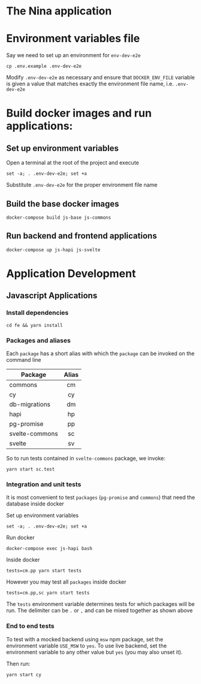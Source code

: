 # The Nina application

# Environment variables file

Say we need to set up an environment for `env-dev-e2e`

```
cp .env.example .env-dev-e2e
```

Modify `.env-dev-e2e` as necessary and ensure that `DOCKER_ENV_FILE` variable
is given a value that matches exactly the environment file name, i.e.
`.env-dev-e2e`

# Build docker images and run applications:

## Set up environment variables

Open a terminal at the root of the project and execute

```
set -a; . .env-dev-e2e; set +a
```

Substitute `.env-dev-e2e` for the proper environment file name

## Build the base docker images

```
docker-compose build js-base js-commons
```

## Run backend and frontend applications

```
docker-compose up js-hapi js-svelte
```

# Application Development

## Javascript Applications

### Install dependencies

```
cd fe && yarn install
```

### Packages and aliases

Each `package` has a short alias with which the `package` can be invoked
on the command line

| Package        | Alias |
| -------------- | :---: |
| commons        |  cm   |
| cy             |  cy   |
| db-migrations  |  dm   |
| hapi           |  hp   |
| pg-promise     |  pp   |
| svelte-commons |  sc   |
| svelte         |  sv   |

So to run tests contained in `svelte-commons` package, we invoke:

```
yarn start sc.test
```

### Integration and unit tests

It is most convenient to test `packages` (`pg-promise` and `commons`) that
need the database inside docker

Set up environment variables

```
set -a; . .env-dev-e2e; set +a
```

Run docker

```
docker-compose exec js-hapi bash
```

Inside docker

```
tests=cm.pp yarn start tests
```

However you may test all `packages` inside docker

```
tests=cm.pp,sc yarn start tests
```

The `tests` environment variable determines tests for which packages will
be run. The delimiter can be `.` or `,` and can be mixed together as shown
above

### End to end tests

To test with a mocked backend using `msw` npm package, set the environment
variable `USE_MSW` to `yes`. To use live backend, set the environment variable
to any other value but `yes` (you may also unset it).

Then run:

```
yarn start cy
```
